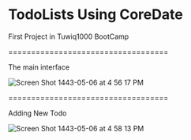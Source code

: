 # TodoLists Using CoreDate
First Project in Tuwiq1000 BootCamp 

===================================

The main interface 

![Screen Shot 1443-05-06 at 4 56 17 PM](https://user-images.githubusercontent.com/89999862/145585065-325261c8-188a-4378-99f8-bb7761cadc5b.png)

===================================

Adding New Todo

![Screen Shot 1443-05-06 at 4 58 13 PM](https://user-images.githubusercontent.com/89999862/145585349-d16c122d-41bf-4588-b605-35bd50fd8221.png)
